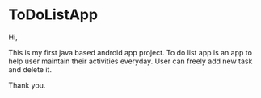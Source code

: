 # ToDoListApp

Hi,

This is my first java based android app project. To do list app is an app to help user maintain their activities everyday. User can freely add new task and delete it.

Thank you.
